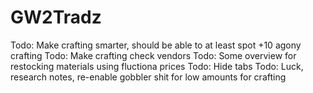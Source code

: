 # GW2Tradz
 Todo: Make crafting smarter, should be able to at least spot +10 agony crafting
 Todo: Make crafting check vendors
 Todo: Some overview for restocking materials using fluctiona prices
 Todo: Hide tabs
 Todo: Luck, research notes, re-enable gobbler shit for low amounts for crafting